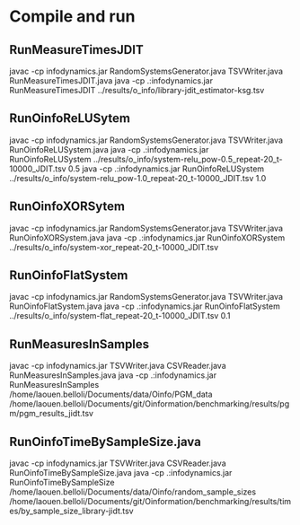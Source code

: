 
# Compile and run

## RunMeasureTimesJDIT
javac -cp infodynamics.jar RandomSystemsGenerator.java TSVWriter.java RunMeasureTimesJDIT.java
java -cp .:infodynamics.jar RunMeasureTimesJDIT ../results/o_info/library-jdit_estimator-ksg.tsv

## RunOinfoReLUSytem
javac -cp infodynamics.jar RandomSystemsGenerator.java TSVWriter.java RunOinfoReLUSystem.java
java -cp .:infodynamics.jar RunOinfoReLUSystem ../results/o_info/system-relu_pow-0.5_repeat-20_t-10000_JDIT.tsv 0.5
java -cp .:infodynamics.jar RunOinfoReLUSystem ../results/o_info/system-relu_pow-1.0_repeat-20_t-10000_JDIT.tsv 1.0

## RunOinfoXORSytem
javac -cp infodynamics.jar RandomSystemsGenerator.java TSVWriter.java RunOinfoXORSystem.java
java -cp .:infodynamics.jar RunOinfoXORSystem ../results/o_info/system-xor_repeat-20_t-10000_JDIT.tsv

## RunOinfoFlatSystem
javac -cp infodynamics.jar RandomSystemsGenerator.java TSVWriter.java RunOinfoFlatSystem.java
java -cp .:infodynamics.jar RunOinfoFlatSystem ../results/o_info/system-flat_repeat-20_t-10000_JDIT.tsv 0.1

## RunMeasuresInSamples
javac -cp infodynamics.jar TSVWriter.java CSVReader.java RunMeasuresInSamples.java
java -cp .:infodynamics.jar RunMeasuresInSamples /home/laouen.belloli/Documents/data/Oinfo/PGM_data /home/laouen.belloli/Documents/git/Oinformation/benchmarking/results/pgm/pgm_results_jidt.tsv

## RunOinfoTimeBySampleSize.java
javac -cp infodynamics.jar TSVWriter.java CSVReader.java RunOinfoTimeBySampleSize.java
java -cp .:infodynamics.jar RunOinfoTimeBySampleSize /home/laouen.belloli/Documents/data/Oinfo/random_sample_sizes /home/laouen.belloli/Documents/git/Oinformation/benchmarking/results/times/by_sample_size_library-jidt.tsv
